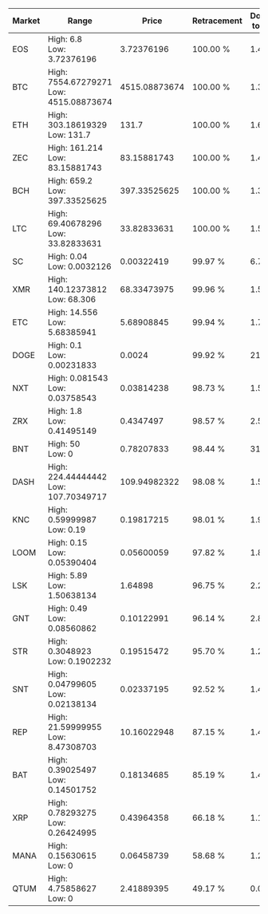 | Market | Range | Price| Retracement | Doubles to 50% |
| --- | --- | --- | --- | --- |
| EOS | High: 6.8<br />Low: 3.72376196 | 3.72376196 | 100.00 % | 1.41 |
| BTC | High: 7554.67279271<br />Low: 4515.08873674 | 4515.08873674 | 100.00 % | 1.34 |
| ETH | High: 303.18619329<br />Low: 131.7 | 131.7 | 100.00 % | 1.65 |
| ZEC | High: 161.214<br />Low: 83.15881743 | 83.15881743 | 100.00 % | 1.47 |
| BCH | High: 659.2<br />Low: 397.33525625 | 397.33525625 | 100.00 % | 1.33 |
| LTC | High: 69.40678296<br />Low: 33.82833631 | 33.82833631 | 100.00 % | 1.53 |
| SC | High: 0.04<br />Low: 0.0032126 | 0.00322419 | 99.97 % | 6.70 |
| XMR | High: 140.12373812<br />Low: 68.306 | 68.33473975 | 99.96 % | 1.53 |
| ETC | High: 14.556<br />Low: 5.68385941 | 5.68908845 | 99.94 % | 1.78 |
| DOGE | High: 0.1<br />Low: 0.00231833 | 0.0024 | 99.92 % | 21.32 |
| NXT | High: 0.081543<br />Low: 0.03758543 | 0.03814238 | 98.73 % | 1.56 |
| ZRX | High: 1.8<br />Low: 0.41495149 | 0.4347497 | 98.57 % | 2.55 |
| BNT | High: 50<br />Low: 0 | 0.78207833 | 98.44 % | 31.97 |
| DASH | High: 224.44444442<br />Low: 107.70349717 | 109.94982322 | 98.08 % | 1.51 |
| KNC | High: 0.59999987<br />Low: 0.19 | 0.19817215 | 98.01 % | 1.99 |
| LOOM | High: 0.15<br />Low: 0.05390404 | 0.05600059 | 97.82 % | 1.82 |
| LSK | High: 5.89<br />Low: 1.50638134 | 1.64898 | 96.75 % | 2.24 |
| GNT | High: 0.49<br />Low: 0.08560862 | 0.10122991 | 96.14 % | 2.84 |
| STR | High: 0.3048923<br />Low: 0.1902232 | 0.19515472 | 95.70 % | 1.27 |
| SNT | High: 0.04799605<br />Low: 0.02138134 | 0.02337195 | 92.52 % | 1.48 |
| REP | High: 21.59999955<br />Low: 8.47308703 | 10.16022948 | 87.15 % | 1.48 |
| BAT | High: 0.39025497<br />Low: 0.14501752 | 0.18134685 | 85.19 % | 1.48 |
| XRP | High: 0.78293275<br />Low: 0.26424995 | 0.43964358 | 66.18 % | 1.19 |
| MANA | High: 0.15630615<br />Low: 0 | 0.06458739 | 58.68 % | 1.21 |
| QTUM | High: 4.75858627<br />Low: 0 | 2.41889395 | 49.17 % | 0.00 |
